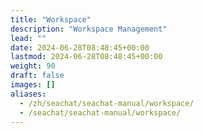 ```yaml
---
title: "Workspace"
description: "Workspace Management"
lead: ""
date: 2024-06-28T08:48:45+00:00
lastmod: 2024-06-28T08:48:45+00:00
weight: 90
draft: false
images: []
aliases:
  - /zh/seachat/seachat-manual/workspace/
  - /seachat/seachat-manual/workspace/
---
```

  